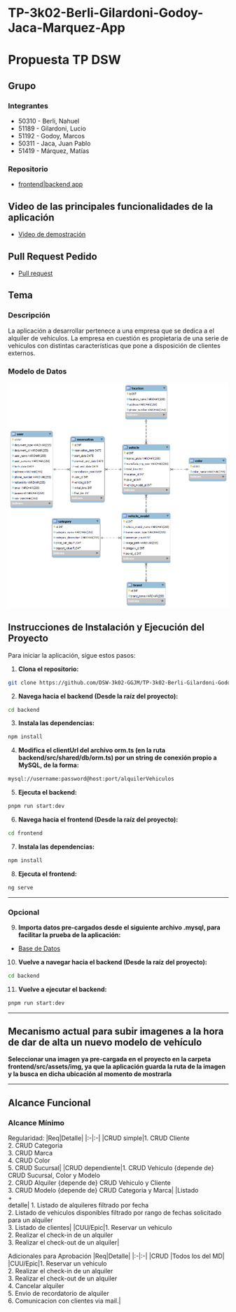 # TP-3k02-Berli-Gilardoni-Godoy-Jaca-Marquez-App

# Propuesta TP DSW

## Grupo

### Integrantes

- 50310 - Berli, Nahuel
- 51189 - Gilardoni, Lucio
- 51192 - Godoy, Marcos
- 50311 - Jaca, Juan Pablo
- 51419 - Márquez, Matías

### Repositorio

- [frontend|backend app](https://github.com/DSW-3k02-GGJM/TP-3k02-Berli-Gilardoni-Godoy-Jaca-Marquez-App)

## Video de las principales funcionalidades de la aplicación 

- [Video de demostración](https://drive.google.com/file/d/1scrp8AMluKXIfDH-DRuDaw3F2Sh5x_VA/view)

## Pull Request Pedido

- [Pull request](https://github.com/DSW-3k02-GGJM/TP-3k02-Berli-Gilardoni-Godoy-Jaca-Marquez-App/pull/8)
  
## Tema

### Descripción

La aplicación a desarrollar pertenece a una empresa que se dedica a el alquiler de vehiculos. La empresa en cuestión es propietaria de una serie de vehiculos con distintas características que pone a disposición de clientes externos.

### Modelo de Datos

![Desarrollo de Software](assets/tp-dsw.png)

## Instrucciones de Instalación y Ejecución del Proyecto

Para iniciar la aplicación, sigue estos pasos:

1. **Clona el repositorio:**
```bash
git clone https://github.com/DSW-3k02-GGJM/TP-3k02-Berli-Gilardoni-Godoy-Jaca-Marquez-App.git
```

2. **Navega hacia el backend (Desde la raíz del proyecto):**
```bash
cd backend
```

3. **Instala las dependencias:**
```bash
npm install
```

4. **Modifica el clientUrl del archivo orm.ts (en la ruta backend/src/shared/db/orm.ts) por un string de conexión propio a MySQL, de la forma:**
```bash
mysql://username:password@host:port/alquilerVehiculos
```

5. **Ejecuta el backend:**
```bash
pnpm run start:dev
```

6. **Navega hacia el frontend (Desde la raíz del proyecto):**
```bash
cd frontend
```

7. **Instala las dependencias:**
```bash
npm install
```

8. **Ejecuta el frontend:**
```bash
ng serve
```

---

### Opcional

9. **Importa datos pre-cargados desde el siguiente archivo .mysql, para facilitar la prueba de la aplicación:**
- [Base de Datos](https://drive.google.com/file/d/1rJ_2cEqSNhJfKDsY0TP6gxTyr0Z9dpVc/view)

10. **Vuelve a navegar hacia el backend (Desde la raíz del proyecto):**
```bash
cd backend
```

11. **Vuelve a ejecutar el backend:**
```bash
pnpm run start:dev
```

---

## Mecanismo actual para subir imagenes a la hora de dar de alta un nuevo modelo de vehículo

**Seleccionar una imagen ya pre-cargada en el proyecto en la carpeta frontend/src/assets/img, ya que la aplicación guarda la ruta de la imagen y la busca en dicha ubicación al momento de mostrarla**

---

## Alcance Funcional

### Alcance Mínimo

Regularidad:
|Req|Detalle|
|:-|:-|
|CRUD simple|1. CRUD Cliente<br>2. CRUD Categoria<br>3. CRUD Marca<br>4. CRUD Color<br>5. CRUD Sucursal|
|CRUD dependiente|1. CRUD Vehiculo {depende de} CRUD Sucursal, Color y Modelo<br>2. CRUD Alquiler {depende de} CRUD Vehiculo y Cliente<br>3. CRUD Modelo {depende de} CRUD Categoria y Marca|
|Listado<br>+<br>detalle| 1. Listado de alquileres filtrado por fecha <br> 2. Listado de vehiculos disponibles filtrado por rango de fechas solicitado para un alquiler <br> 3. Listado de clientes|
|CUU/Epic|1. Reservar un vehiculo <br>2. Realizar el check-in de un alquiler <br>3. Realizar el check-out de un alquiler|

Adicionales para Aprobación
|Req|Detalle|
|:-|:-|
|CRUD |Todos los del MD|
|CUU/Epic|1. Reservar un vehiculo <br>2. Realizar el check-in de un alquiler <br>3. Realizar el check-out de un alquiler <br>4. Cancelar alquiler <br>5. Envio de recordatorio de alquiler<br>6. Comunicacion con clientes via mail.|
